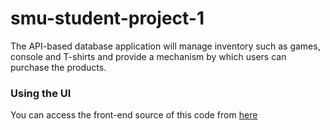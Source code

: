 # smu-student-project-1
The API-based database application will manage inventory such as games, console and T-shirts and provide a mechanism by which users can purchase the products.

### Using the UI
You can access the front-end source of this code from [here](https://github.com/RichardTomas/Store-App-Frontend)
